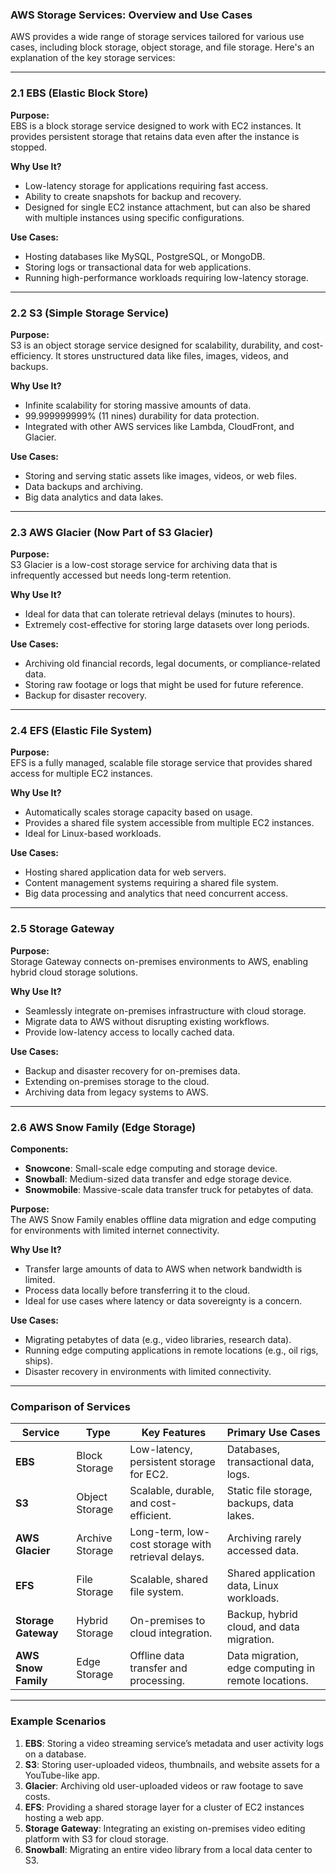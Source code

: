 ### AWS Storage Services: Overview and Use Cases

AWS provides a wide range of storage services tailored for various use cases, including block storage, object storage, and file storage. Here's an explanation of the key storage services:

---

### **2.1 EBS (Elastic Block Store)**

**Purpose:**  
EBS is a block storage service designed to work with EC2 instances. It provides persistent storage that retains data even after the instance is stopped.

**Why Use It?**

- Low-latency storage for applications requiring fast access.
- Ability to create snapshots for backup and recovery.
- Designed for single EC2 instance attachment, but can also be shared with multiple instances using specific configurations.

**Use Cases:**

- Hosting databases like MySQL, PostgreSQL, or MongoDB.
- Storing logs or transactional data for web applications.
- Running high-performance workloads requiring low-latency storage.

---

### **2.2 S3 (Simple Storage Service)**

**Purpose:**  
S3 is an object storage service designed for scalability, durability, and cost-efficiency. It stores unstructured data like files, images, videos, and backups.

**Why Use It?**

- Infinite scalability for storing massive amounts of data.
- 99.999999999% (11 nines) durability for data protection.
- Integrated with other AWS services like Lambda, CloudFront, and Glacier.

**Use Cases:**

- Storing and serving static assets like images, videos, or web files.
- Data backups and archiving.
- Big data analytics and data lakes.

---

### **2.3 AWS Glacier (Now Part of S3 Glacier)**

**Purpose:**  
S3 Glacier is a low-cost storage service for archiving data that is infrequently accessed but needs long-term retention.

**Why Use It?**

- Ideal for data that can tolerate retrieval delays (minutes to hours).
- Extremely cost-effective for storing large datasets over long periods.

**Use Cases:**

- Archiving old financial records, legal documents, or compliance-related data.
- Storing raw footage or logs that might be used for future reference.
- Backup for disaster recovery.

---

### **2.4 EFS (Elastic File System)**

**Purpose:**  
EFS is a fully managed, scalable file storage service that provides shared access for multiple EC2 instances.

**Why Use It?**

- Automatically scales storage capacity based on usage.
- Provides a shared file system accessible from multiple EC2 instances.
- Ideal for Linux-based workloads.

**Use Cases:**

- Hosting shared application data for web servers.
- Content management systems requiring a shared file system.
- Big data processing and analytics that need concurrent access.

---

### **2.5 Storage Gateway**

**Purpose:**  
Storage Gateway connects on-premises environments to AWS, enabling hybrid cloud storage solutions.

**Why Use It?**

- Seamlessly integrate on-premises infrastructure with cloud storage.
- Migrate data to AWS without disrupting existing workflows.
- Provide low-latency access to locally cached data.

**Use Cases:**

- Backup and disaster recovery for on-premises data.
- Extending on-premises storage to the cloud.
- Archiving data from legacy systems to AWS.

---

### **2.6 AWS Snow Family (Edge Storage)**

**Components:**

- **Snowcone**: Small-scale edge computing and storage device.
- **Snowball**: Medium-sized data transfer and edge storage device.
- **Snowmobile**: Massive-scale data transfer truck for petabytes of data.

**Purpose:**  
The AWS Snow Family enables offline data migration and edge computing for environments with limited internet connectivity.

**Why Use It?**

- Transfer large amounts of data to AWS when network bandwidth is limited.
- Process data locally before transferring it to the cloud.
- Ideal for use cases where latency or data sovereignty is a concern.

**Use Cases:**

- Migrating petabytes of data (e.g., video libraries, research data).
- Running edge computing applications in remote locations (e.g., oil rigs, ships).
- Disaster recovery in environments with limited connectivity.

---

### **Comparison of Services**

|**Service**|**Type**|**Key Features**|**Primary Use Cases**|
|---|---|---|---|
|**EBS**|Block Storage|Low-latency, persistent storage for EC2.|Databases, transactional data, logs.|
|**S3**|Object Storage|Scalable, durable, and cost-efficient.|Static file storage, backups, data lakes.|
|**AWS Glacier**|Archive Storage|Long-term, low-cost storage with retrieval delays.|Archiving rarely accessed data.|
|**EFS**|File Storage|Scalable, shared file system.|Shared application data, Linux workloads.|
|**Storage Gateway**|Hybrid Storage|On-premises to cloud integration.|Backup, hybrid cloud, and data migration.|
|**AWS Snow Family**|Edge Storage|Offline data transfer and processing.|Data migration, edge computing in remote locations.|

---

### **Example Scenarios**

1. **EBS**: Storing a video streaming service’s metadata and user activity logs on a database.
2. **S3**: Storing user-uploaded videos, thumbnails, and website assets for a YouTube-like app.
3. **Glacier**: Archiving old user-uploaded videos or raw footage to save costs.
4. **EFS**: Providing a shared storage layer for a cluster of EC2 instances hosting a web app.
5. **Storage Gateway**: Integrating an existing on-premises video editing platform with S3 for cloud storage.
6. **Snowball**: Migrating an entire video library from a local data center to S3.
